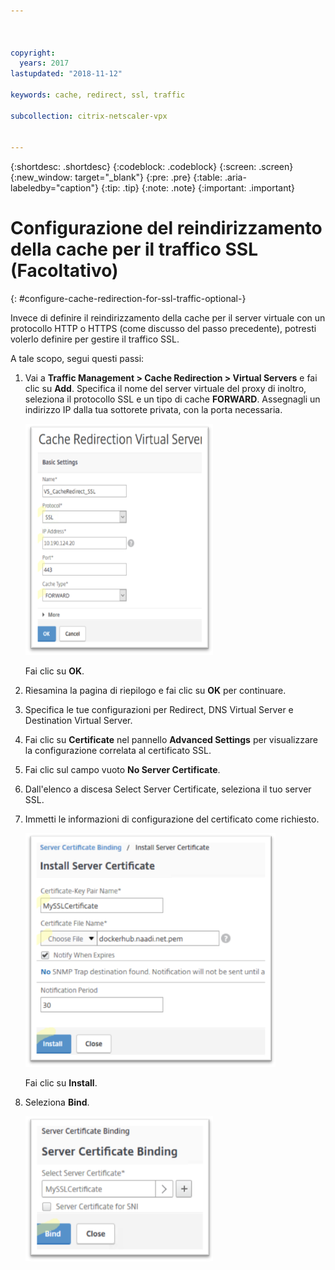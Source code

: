 ```yaml
---



copyright:
  years: 2017
lastupdated: "2018-11-12"

keywords: cache, redirect, ssl, traffic

subcollection: citrix-netscaler-vpx


---
```


{:shortdesc: .shortdesc}
{:codeblock: .codeblock}
{:screen: .screen}
{:new_window: target="_blank"}
{:pre: .pre}
{:table: .aria-labeledby="caption"}
{:tip: .tip}
{:note: .note}
{:important: .important}

# Configurazione del reindirizzamento della cache per il traffico SSL (Facoltativo)
{: #configure-cache-redirection-for-ssl-traffic-optional-}

Invece di definire il reindirizzamento della cache per il server virtuale con un protocollo HTTP o HTTPS (come discusso del passo precedente), potresti volerlo definire per gestire il traffico SSL.

A tale scopo, segui questi passi:

1. Vai a **Traffic Management > Cache Redirection > Virtual Servers** e fai clic su **Add**. Specifica il nome del server virtuale del proxy di inoltro, seleziona il protocollo SSL e un tipo di cache **FORWARD**. Assegnagli un indirizzo IP dalla tua sottorete privata, con la porta necessaria.

	<img src="images/fp14.png" alt="immagine" style="width: 300px;"/>

	Fai clic su **OK**.

2. Riesamina la pagina di riepilogo e fai clic su **OK** per continuare.
3. Specifica le tue configurazioni per Redirect, DNS Virtual Server e Destination Virtual Server.
4. Fai clic su **Certificate** nel pannello **Advanced Settings** per visualizzare la configurazione correlata al certificato SSL.
5. Fai clic sul campo vuoto **No Server Certificate**.
6. Dall'elenco a discesa Select Server Certificate, seleziona il tuo server SSL.
7. Immetti le informazioni di configurazione del certificato come richiesto.

	<img src="images/fp15.png" alt="immagine" style="width: 400px;"/>

	Fai clic su **Install**.

8. Seleziona **Bind**.

	<img src="images/fp16.png" alt="immagine" style="width: 300px;"/>
